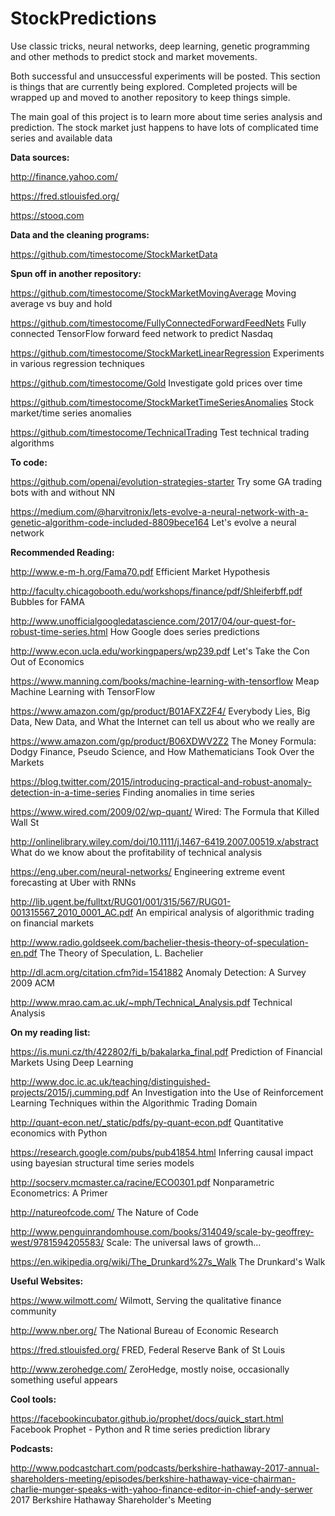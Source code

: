# StockPredictions
Use classic tricks, neural networks, deep learning, genetic programming and other methods to predict stock and market movements.

Both successful and unsuccessful experiments will be posted. This section is things that are currently being explored. Completed projects will be wrapped up and moved to another repository to keep things simple.

The main goal of this project is to learn more about time series analysis and prediction. The stock market just happens to have lots of complicated time series and available data



<b>Data sources:</b>

http://finance.yahoo.com/

https://fred.stlouisfed.org/

https://stooq.com



<b>Data and the cleaning programs:</b>

https://github.com/timestocome/StockMarketData 



<b>Spun off in another repository:</b> 

https://github.com/timestocome/StockMarketMovingAverage  Moving average vs buy and hold 

https://github.com/timestocome/FullyConnectedForwardFeedNets Fully connected  TensorFlow forward feed network to predict Nasdaq

https://github.com/timestocome/StockMarketLinearRegression  Experiments in various regression techniques 

https://github.com/timestocome/Gold Investigate gold prices over time

https://github.com/timestocome/StockMarketTimeSeriesAnomalies Stock market/time series anomalies

https://github.com/timestocome/TechnicalTrading Test technical trading algorithms



<b>To code:</b>

https://github.com/openai/evolution-strategies-starter  Try some GA trading bots with and without NN 

https://medium.com/@harvitronix/lets-evolve-a-neural-network-with-a-genetic-algorithm-code-included-8809bece164 Let's evolve a neural network 




<b>Recommended Reading:</b> 

http://www.e-m-h.org/Fama70.pdf  Efficient Market Hypothesis 

http://faculty.chicagobooth.edu/workshops/finance/pdf/Shleiferbff.pdf Bubbles for FAMA

http://www.unofficialgoogledatascience.com/2017/04/our-quest-for-robust-time-series.html  How Google does series predictions

http://www.econ.ucla.edu/workingpapers/wp239.pdf Let's Take the Con Out of Economics


https://www.manning.com/books/machine-learning-with-tensorflow Meap Machine Learning with TensorFlow

https://www.amazon.com/gp/product/B01AFXZ2F4/ Everybody Lies, Big Data, New Data, and What the Internet can tell us about who we really are

https://www.amazon.com/gp/product/B06XDWV2Z2 The Money Formula: Dodgy Finance, Pseudo Science, and How Mathematicians Took Over the Markets

https://blog.twitter.com/2015/introducing-practical-and-robust-anomaly-detection-in-a-time-series Finding anomalies in time series 

https://www.wired.com/2009/02/wp-quant/ Wired: The Formula that Killed Wall St

http://onlinelibrary.wiley.com/doi/10.1111/j.1467-6419.2007.00519.x/abstract What do we know about the profitability of technical analysis

https://eng.uber.com/neural-networks/ Engineering extreme event forecasting at Uber with RNNs

http://lib.ugent.be/fulltxt/RUG01/001/315/567/RUG01-001315567_2010_0001_AC.pdf An empirical analysis of algorithmic trading on financial markets 

http://www.radio.goldseek.com/bachelier-thesis-theory-of-speculation-en.pdf The Theory of Speculation, L. Bachelier

http://dl.acm.org/citation.cfm?id=1541882 Anomaly Detection: A Survey 2009 ACM 

http://www.mrao.cam.ac.uk/~mph/Technical_Analysis.pdf Technical Analysis



<b>On my reading list:</b>

https://is.muni.cz/th/422802/fi_b/bakalarka_final.pdf Prediction of Financial Markets Using Deep Learning

http://www.doc.ic.ac.uk/teaching/distinguished-projects/2015/j.cumming.pdf  An Investigation into the Use of Reinforcement Learning Techniques within the Algorithmic Trading Domain 

http://quant-econ.net/_static/pdfs/py-quant-econ.pdf  Quantitative economics with Python 

https://research.google.com/pubs/pub41854.html Inferring causal impact using bayesian structural time series models

http://socserv.mcmaster.ca/racine/ECO0301.pdf Nonparametric Econometrics: A Primer

http://natureofcode.com/ The Nature of Code

http://www.penguinrandomhouse.com/books/314049/scale-by-geoffrey-west/9781594205583/ Scale: The universal laws of growth...

https://en.wikipedia.org/wiki/The_Drunkard%27s_Walk The Drunkard's Walk


<b>Useful Websites:</b>

https://www.wilmott.com/ Wilmott, Serving the qualitative finance community

http://www.nber.org/ The National Bureau of Economic Research 

https://fred.stlouisfed.org/ FRED, Federal Reserve Bank of St Louis

http://www.zerohedge.com/ ZeroHedge, mostly noise, occasionally something useful appears


<b>Cool tools:</b>

https://facebookincubator.github.io/prophet/docs/quick_start.html Facebook Prophet - Python and R time series prediction library


<b>Podcasts:</b>

http://www.podcastchart.com/podcasts/berkshire-hathaway-2017-annual-shareholders-meeting/episodes/berkshire-hathaway-vice-chairman-charlie-munger-speaks-with-yahoo-finance-editor-in-chief-andy-serwer 2017 Berkshire Hathaway Shareholder's Meeting



